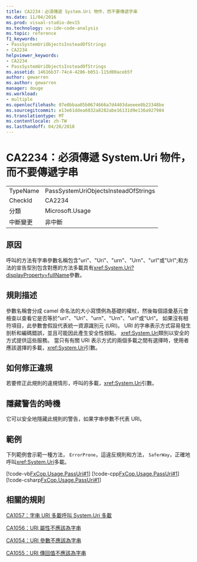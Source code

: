 ```yaml
---
title: CA2234：必須傳遞 System.Uri 物件，而不要傳遞字串
ms.date: 11/04/2016
ms.prod: visual-studio-dev15
ms.technology: vs-ide-code-analysis
ms.topic: reference
f1_keywords:
- PassSystemUriObjectsInsteadOfStrings
- CA2234
helpviewer_keywords:
- CA2234
- PassSystemUriObjectsInsteadOfStrings
ms.assetid: 14616b37-74c4-4286-b051-115d00aceb5f
author: gewarren
ms.author: gewarren
manager: douge
ms.workload:
- multiple
ms.openlocfilehash: 07e0bbaa05b0674666a7d4403daeeee8b23348be
ms.sourcegitcommit: e13e61ddea6032a8282abe16131d9e136a927984
ms.translationtype: MT
ms.contentlocale: zh-TW
ms.lasthandoff: 04/26/2018
---
```

# <a name="ca2234-pass-systemuri-objects-instead-of-strings"></a>CA2234：必須傳遞 System.Uri 物件，而不要傳遞字串
|||
|-|-|
|TypeName|PassSystemUriObjectsInsteadOfStrings|
|CheckId|CA2234|
|分類|Microsoft.Usage|
|中斷變更|非中斷|

## <a name="cause"></a>原因
 呼叫的方法有字串參數名稱包含"uri"、"Uri"、"urn"、"Urn"、"url"或"Url";和方法的宣告型別包含對應的方法多載具有<xref:System.Uri?displayProperty=fullName>參數。

## <a name="rule-description"></a>規則描述
 參數名稱會分成 camel 命名法的大小寫慣例為基礎的權杖，然後每個語彙基元會檢查以查看它是否等於"uri"、"Uri"、"urn"、"Urn"、"url"或"Url"。 如果沒有相符項目，此參數會假設代表統一資源識別元 (URI)。 URI 的字串表示方式容易發生剖析和編碼錯誤，並且可能因此產生安全性弱點。 <xref:System.Uri>類別以安全的方式提供這些服務。 當只有有關 URI 表示方式的兩個多載之間有選擇時，使用者應該選擇的多載，<xref:System.Uri>引數。

## <a name="how-to-fix-violations"></a>如何修正違規
 若要修正此規則的違規情形，呼叫的多載，<xref:System.Uri>引數。

## <a name="when-to-suppress-warnings"></a>隱藏警告的時機
 它可以安全地隱藏此規則的警告，如果字串參數不代表 URI。

## <a name="example"></a>範例
 下列範例會示範一種方法， `ErrorProne`，這違反規則和方法， `SaferWay`，正確地呼叫<xref:System.Uri>多載。

 [!code-vb[FxCop.Usage.PassUri#1](../code-quality/codesnippet/VisualBasic/ca2234-pass-system-uri-objects-instead-of-strings_1.vb)]
 [!code-cpp[FxCop.Usage.PassUri#1](../code-quality/codesnippet/CPP/ca2234-pass-system-uri-objects-instead-of-strings_1.cpp)]
 [!code-csharp[FxCop.Usage.PassUri#1](../code-quality/codesnippet/CSharp/ca2234-pass-system-uri-objects-instead-of-strings_1.cs)]

## <a name="related-rules"></a>相關的規則
 [CA1057：字串 URI 多載呼叫 System.Uri 多載](../code-quality/ca1057-string-uri-overloads-call-system-uri-overloads.md)

 [CA1056：URI 屬性不應該為字串](../code-quality/ca1056-uri-properties-should-not-be-strings.md)

 [CA1054：URI 參數不應該為字串](../code-quality/ca1054-uri-parameters-should-not-be-strings.md)

 [CA1055：URI 傳回值不應該為字串](../code-quality/ca1055-uri-return-values-should-not-be-strings.md)